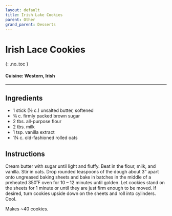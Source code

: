 ```yaml
---
layout: default
title: Irish Lake Cookies
parent: Other
grand_parent: Desserts
---
```


# Irish Lace Cookies
{: .no_toc }

#### Cuisine: Western, Irish
---

## Ingredients

<ul>
	<li>1 stick (½ c.) unsalted butter, softened</li>
	<li>¾ c. firmly packed brown sugar</li>
	<li>2 tbs. all-purpose flour</li>
	<li>2 tbs. milk</li>
	<li>1 tsp. vanilla extract</li>
	<li>1¼ c. old-fashioned rolled oats</li>
</ul>


## Instructions
Cream butter with sugar until light and fluffy. Beat in the flour, milk, and vanilla. Stir in oats. Drop rounded teaspoons of the dough about 3” apart onto ungreased baking sheets and bake in batches in the middle of a preheated 350˚F oven for 10 – 12 minutes until golden. Let cookies stand on the sheets for 1 minute or until they are just firm enough to be moved. If desired, turn cookies upside down on the sheets and roll into cylinders. Cool.

Makes ~40 cookies.